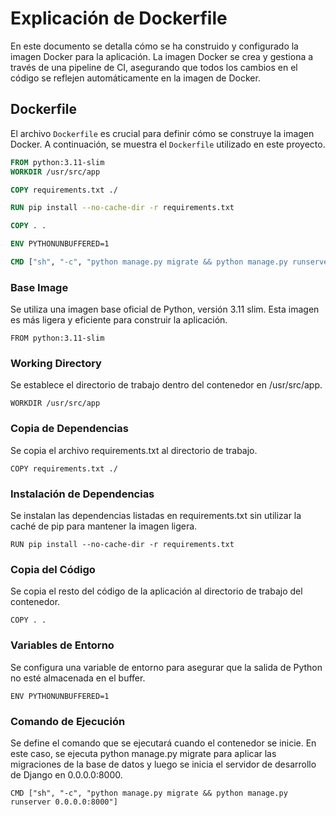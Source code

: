 # Explicación de Dockerfile

En este documento se detalla cómo se ha construido y configurado la imagen Docker para la aplicación. La imagen Docker se crea y gestiona a través de una pipeline de CI, asegurando que todos los cambios en el código se reflejen automáticamente en la imagen de Docker.

## Dockerfile

El archivo `Dockerfile` es crucial para definir cómo se construye la imagen Docker. A continuación, se muestra el `Dockerfile` utilizado en este proyecto.

```Dockerfile
FROM python:3.11-slim
WORKDIR /usr/src/app

COPY requirements.txt ./

RUN pip install --no-cache-dir -r requirements.txt

COPY . .

ENV PYTHONUNBUFFERED=1

CMD ["sh", "-c", "python manage.py migrate && python manage.py runserver 0.0.0.0:8000"]
```

### Base Image
Se utiliza una imagen base oficial de Python, versión 3.11 slim. Esta imagen es más ligera y eficiente para construir la aplicación.
```code
FROM python:3.11-slim
```

### Working Directory
Se establece el directorio de trabajo dentro del contenedor en /usr/src/app.
```code
WORKDIR /usr/src/app
```

### Copia de Dependencias
Se copia el archivo requirements.txt al directorio de trabajo.
```code
COPY requirements.txt ./
```
### Instalación de Dependencias
Se instalan las dependencias listadas en requirements.txt sin utilizar la caché de pip para mantener la imagen ligera.
```code
RUN pip install --no-cache-dir -r requirements.txt
```

### Copia del Código
Se copia el resto del código de la aplicación al directorio de trabajo del contenedor.
```code
COPY . .
```

### Variables de Entorno
Se configura una variable de entorno para asegurar que la salida de Python no esté almacenada en el buffer.
```code
ENV PYTHONUNBUFFERED=1
```

### Comando de Ejecución
Se define el comando que se ejecutará cuando el contenedor se inicie. En este caso, se ejecuta python manage.py migrate para aplicar las migraciones de la base de datos y luego se inicia el servidor de desarrollo de Django en 0.0.0.0:8000.
```code
CMD ["sh", "-c", "python manage.py migrate && python manage.py runserver 0.0.0.0:8000"]
```